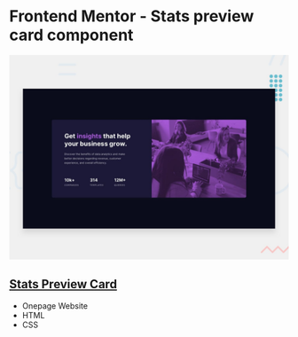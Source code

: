 # Frontend Mentor - Stats preview card component

![Design preview](./design/desktop-preview.jpg)

## [Stats Preview Card](https://saicoo.github.io/Stats-preview-card-component-title-/)

- Onepage Website
- HTML
- CSS
